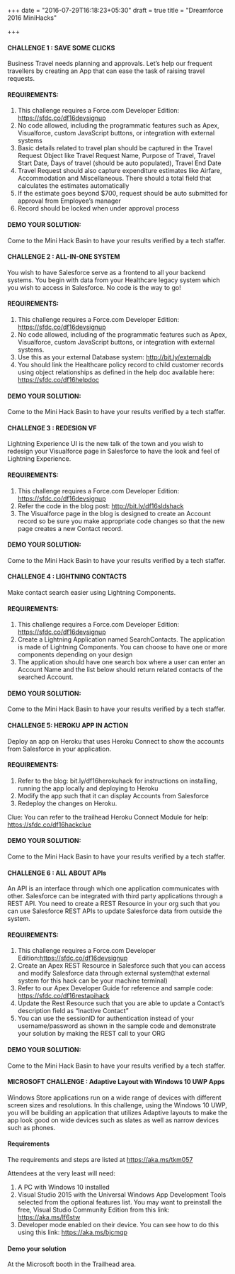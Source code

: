 +++
date = "2016-07-29T16:18:23+05:30"
draft = true
title = "Dreamforce 2016 MiniHacks"

+++

#### CHALLENGE 1 : SAVE SOME CLICKS

Business Travel needs planning and approvals.
Let’s help our frequent travellers by creating an App that can ease the task of raising travel requests.

#### REQUIREMENTS: 
1. This challenge requires a Force.com Developer Edition: https://sfdc.co/df16devsignup
2. No code allowed, including the programmatic features such as Apex, Visualforce, custom JavaScript buttons, or integration with external systems
3. Basic details related to travel plan should be captured in the Travel Request Object like Travel Request Name, Purpose of Travel, Travel Start Date, Days of travel (should be auto populated), Travel End Date
4. Travel Request should also capture expenditure estimates like Airfare, Accommodation and Miscellaneous. There should a total field that calculates the estimates automatically
5. If the estimate goes beyond $700, request should be auto submitted for approval from Employee’s manager
6. Record should be locked when under approval process

#### DEMO YOUR SOLUTION: 
Come to the Mini Hack Basin to have your results verified by a tech staffer.


#### CHALLENGE 2 : ALL-IN-ONE SYSTEM

You wish to have Salesforce serve as a frontend to all your backend systems. You begin with data from your Healthcare legacy system which you wish to access in Salesforce. No code is the way to go!

#### REQUIREMENTS: 
1. This challenge requires a Force.com Developer Edition: https://sfdc.co/df16devsignup
2. No code allowed, including of the programmatic features such as Apex, Visualforce, custom JavaScript buttons, or integration with external systems. 
3. Use this as your external Database system: http://bit.ly/externaldb
4. You should link the Healthcare policy record to child customer records using object relationships as defined in the help doc available here: https://sfdc.co/df16helpdoc

#### DEMO YOUR SOLUTION: 
Come to the Mini Hack Basin to have your results verified by a tech staffer. 


#### CHALLENGE 3 : REDESIGN VF 

Lightning Experience UI is the new talk of the town and you wish to redesign your Visualforce page in Salesforce to have the look and feel of Lightning Experience.

#### REQUIREMENTS: 
1. This challenge requires a Force.com Developer Edition: https://sfdc.co/df16devsignup
2. Refer the code in the blog post: http://bit.ly/df16sldshack
3. The Visualforce page in the blog is designed to create an Account record so be sure you make appropriate code changes so that the new page creates a new Contact record.

#### DEMO YOUR SOLUTION: 
Come to the Mini Hack Basin to have your results verified by a tech staffer. 


#### CHALLENGE 4 : LIGHTNING CONTACTS 
Make contact search easier using Lightning Components.

#### REQUIREMENTS:

1. This challenge requires a Force.com Developer Edition: https://sfdc.co/df16devsignup
2. Create a Lightning Application named SearchContacts. The application is made of                                                 Lightning Components. You can choose to have one or more components depending on your design
3. The application should have one search box where a user can enter an Account Name and the list below should return related contacts of the searched Account.

#### DEMO YOUR SOLUTION: 
Come to the Mini Hack Basin to have your results verified by a tech staffer.

#### CHALLENGE 5: HEROKU APP IN ACTION
Deploy an app on Heroku that uses Heroku Connect to show the accounts from Salesforce in your application.

#### REQUIREMENTS:
1. Refer to the blog: bit.ly/df16herokuhack for instructions on installing, running the app locally and deploying to Heroku
2. Modify the app such that it can display Accounts from Salesforce
3. Redeploy the changes on Heroku.

Clue: You can refer to the trailhead Heroku Connect Module for help: https://sfdc.co/df16hackclue

#### DEMO YOUR SOLUTION:
Come to the Mini Hack Basin to have your results verified by a tech staffer. 


#### CHALLENGE 6 : ALL ABOUT APIs 
An API is an interface through which one application communicates with other. Salesforce can be integrated with third party applications through a REST API. You need to create a REST Resource in your org such that you can use Salesforce REST APIs to update Salesforce data from outside the system.

#### REQUIREMENTS:

1. This challenge requires a Force.com Developer Edition:https://sfdc.co/df16devsignup
2. Create an Apex REST Resource in Salesforce such that you can access and modify Salesforce data through external system(that external system for this hack can be your machine terminal)
3. Refer to our Apex Developer Guide for reference and sample code: https://sfdc.co/df16restapihack
4. Update the Rest Resource such that you are able to update a Contact’s description field as “Inactive Contact”
5. You can use the sessionID for authentication instead of your username/password as shown in the sample code and  demonstrate your solution by making the REST call to your ORG

#### DEMO YOUR SOLUTION: 
Come to the Mini Hack Basin to have your results verified by a tech staffer. 


#### MICROSOFT CHALLENGE  : Adaptive Layout with Windows 10 UWP Apps
Windows Store applications run on a wide range of devices with different screen sizes and resolutions. In this challenge, using the Windows 10 UWP, you will be building an application that utilizes Adaptive layouts to make the app look good on wide devices such as slates as well as narrow devices such as phones.

#### Requirements
The requirements and steps are listed at https://aka.ms/tkm057 

Attendees at the very least will need:

1. A PC with Windows 10 installed
2. Visual  Studio 2015 with the Universal Windows App Development Tools selected from the optional features list. You may want to preinstall the free, Visual Studio Community Edition from this link: https://aka.ms/lf6stw
3. Developer mode enabled on their device. You can see how to do this using this link: https://aka.ms/bjcmqp

#### Demo your solution
At the Microsoft booth in the Trailhead area.








